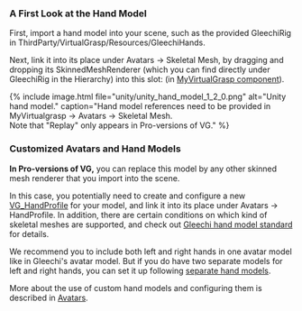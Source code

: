 ### A First Look at the Hand Model

First, import a hand model into your scene, such as the provided GleechiRig in ThirdParty/VirtualGrasp/Resources/GleechiHands. 

Next, link it into its place under Avatars → Skeletal Mesh, by dragging and dropping its SkinnedMeshRenderer (which you can find directly under GleechiRig in the Hierarchy) into this slot: (in [MyVirtualGrasp component](unity_component_myvirtualgrasp.1.3.0.html#avatars-and-sensors)).

{% include image.html file="unity/unity_hand_model_1_2_0.png" alt="Unity hand model." caption="Hand model references need to be provided in MyVirtualgrasp → Avatars → Skeletal Mesh.<br>Note that \"Replay\" only appears in Pro-versions of VG." %}

### Customized Avatars and Hand Models

**In Pro-versions of VG,** you can replace this model by any other skinned mesh renderer that you import into the scene.

In this case, you potentially need to create and configure a new [VG_HandProfile](unity_component_vghandprofile.1.3.0.html) for your model, and link it into its place under Avatars → HandProfile. 
In addition, there are certain conditions on which kind of skeletal meshes are supported, and check out [Gleechi hand model standard](avatars.1.3.0.html#hand-model-standard) for details. 

We recommend you to include both left and right hands in one avatar model like in Gleechi's avatar model. But if you do have two separate models for left and right hands, you can set it up following [separate hand models](avatars.1.3.0.html#separate-hand-models). 

More about the use of custom hand models and configuring them is described in [Avatars](avatars.1.3.0.html).


<!--You can see that VG has successfully initialized the avatar when messages like these appear:
{% include image.html file="unity/unity_avatar_init_0_11_1.png" alt="Unity avatar init." caption="VirtualGrasp initialization message in the Unity console." %}
-->

